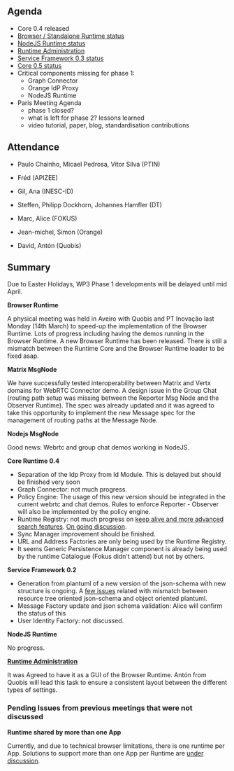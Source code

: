 Agenda
------

- Core 0.4 released
-	[Browser / Standalone Runtime status](https://github.com/reTHINK-project/dev-runtime-browser/issues)
-	[NodeJS Runtime status](https://github.com/reTHINK-project/dev-runtime-nodejs/issues)
-	[Runtime Administration](https://github.com/reTHINK-project/core-framework/issues/160)
-	[Service Framework 0.3 status](https://github.com/reTHINK-project/dev-service-framework/milestones/service-framework%200.2)
-	[Core 0.5 status](https://github.com/reTHINK-project/dev-runtime-core/milestones/Core%200.5%20)
- Critical components missing for phase 1:
  - Graph Connector
  - Orange IdP Proxy
  - NodeJS Runtime
- Paris Meeting Agenda
  - phase 1 closed?
  - what is left for phase 2? lessons learned
  - video tutorial, paper, blog, standardisation contributions

Attendance
----------

-	Paulo Chainho, Micael Pedrosa, Vitor Silva (PTIN)

- Fréd (APIZEE)

-	Gil, Ana (INESC-ID)

-	Steffen, Philipp Dockhorn, Johannes Hamfler (DT)

- Marc, Alice (FOKUS)

- Jean-michel, Simon (Orange)

- David, Antón (Quobis)

Summary
-------

Due to Easter Holidays, WP3 Phase 1 developments will be delayed until mid April.

**Browser Runtime**

A physical meeting was held in Aveiro with Quobis and PT Inovação last Monday (14th March) to speed-up the implementation of the Browser Runtime. Lots of progress including having the demos running in the Browser Runtime. A new Browser Runtime has been released. There is still a mismatch between the Runtime Core and the Browser Runtime loader to be fixed asap.

**Matrix MsgNode**

We have successfully tested interoperability between Matrix and Vertx domains for WebRTC Connector demo. A design issue in the Group Chat (routing path setup was missing between the Reporter Msg Node and the Observer Runtime). The spec was already updated and it was agreed to take this opportunity to implement the new Message spec for the management of routing paths at the Message Node.

**Nodejs MsgNode**

Good news: Webrtc and group chat demos working in NodeJS.

**Core Runtime 0.4**

-	Separation of the Idp Proxy from Id Module. This is delayed but should be finished very soon
-	Graph Connector: not much progress.
- Policy Engine: The usage of this new version should be integrated in the current webrtc and chat demos. Rules to enforce Reporter - Observer will also be implemented by the policy engine.
- Runtime Registry: not much progress on [keep alive and more advanced search features](https://github.com/reTHINK-project/dev-runtime-core/issues/69). [On going discussion](https://github.com/reTHINK-project/dev-registry-domain/issues/8).
- Sync Manager improvement should be finished.
-	URL and Address Factories are only being used by the Runtime Registry.
-	It seems Generic Persistence Manager component is already being used by the runtime Catalogue (Fokus didn't attend) but not by others.



**Service Framework 0.2**

-	Generation from plantuml of a new version of the json-schema with new structure is ongoing. A [few issues](https://github.com/reTHINK-project/dev-service-framework/issues/22#issuecomment-199224873) related with mismatch between resource tree oriented json-schema and object oriented plantuml.
- Message Factory update and	json schema validation: Alice will confirm the status of this
-	User Identity Factory: not discussed.

**NodeJS Runtime**

No progress.

**[Runtime Administration](https://github.com/reTHINK-project/core-framework/issues/160)**

It was Agreed to have it as a GUI of the Browser Runtime. Antón from Quobis will lead this task to ensure a consistent layout between the different types of settings.


### Pending Issues from previous meetings that were not discussed

**Runtime shared by more than one App**

Currently, and due to technical browser limitations, there is one runtime per App. Solutions to support more than one App per Runtime are [under discussion](https://github.com/reTHINK-project/core-framework/issues/137).

